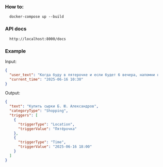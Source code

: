 ### How to:
```
  docker-compose up --build
```

### API docs
```
  http://localhost:8000/docs
```

### Example
Input:
```json
{
  "user_text": "Когда буду в пятерочке и если будет 6 вечера, напомни купить сырки бю александров",
  "current_time": "2025-06-16 10:30"
}
```

Output:
```json
{
  "text": "Купить сырки Б. Ю. Александров",
  "categoryType": "Shopping",
  "triggers": [
    {
      "triggerType": "Location",
      "triggerValue": "Пятёрочка"
    },
    {
      "triggerType": "Time",
      "triggerValue": "2025-06-16 18:00"
    }
  ]
}
```
